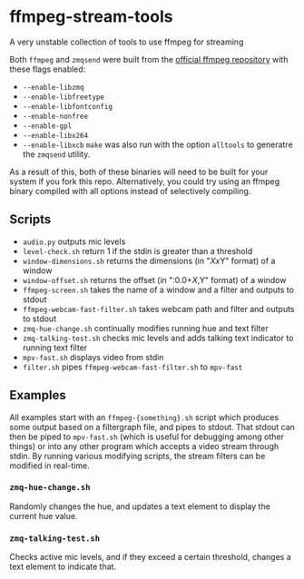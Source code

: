 # ffmpeg-stream-tools
A very unstable collection of tools to use ffmpeg for streaming

Both `ffmpeg` and `zmqsend` were built from the [official ffmpeg repository](https://github.com/FFmpeg/FFmpeg) with these flags enabled:
 - `--enable-libzmq` 
 - `--enable-libfreetype` 
 - `--enable-libfontconfig` 
 - `--enable-nonfree` 
 - `--enable-gpl` 
 - `--enable-libx264` 
 - `--enable-libxcb`
 `make` was also run with the option `alltools` to generatre the `zmqsend` utility.

As a result of this, both of these binaries will need to be built for your system if you fork this repo. Alternatively, you could try using an ffmpeg binary compiled with all options instead of selectively compiling.

## Scripts
- `audio.py` outputs mic levels
- `level-check.sh` return 1 if the stdin is greater than a threshold
- `window-dimensions.sh` returns the dimensions (in "$Xx$Y" format) of a window
- `window-offset.sh` returns the offset (in ":0.0+$X,$Y" format) of a window
- `ffmpeg-screen.sh` takes the name of a window and a filter and outputs to stdout
- `ffmpeg-webcam-fast-filter.sh` takes webcam path and filter and outputs to stdout
- `zmq-hue-change.sh` continually modifies running hue and text filter
- `zmq-talking-test.sh` checks mic levels and adds talking text indicator to running text filter
- `mpv-fast.sh` displays video from stdin
- `filter.sh` pipes `ffmpeg-webcam-fast-filter.sh` to `mpv-fast`

## Examples
All examples start with an `ffmpeg-{something}.sh` script which produces some output based on a filtergraph file, and pipes to stdout. That stdout can then be piped to `mpv-fast.sh` (which is useful for debugging among other things) or into any other program which accepts a video stream through stdin. By running various modifying scripts, the stream filters can be modified in real-time.

### `zmq-hue-change.sh`
Randomly changes the hue, and updates a text element to display the current hue value.
### `zmq-talking-test.sh` 
Checks active mic levels, and if they exceed a certain threshold, changes a text element to indicate that.
